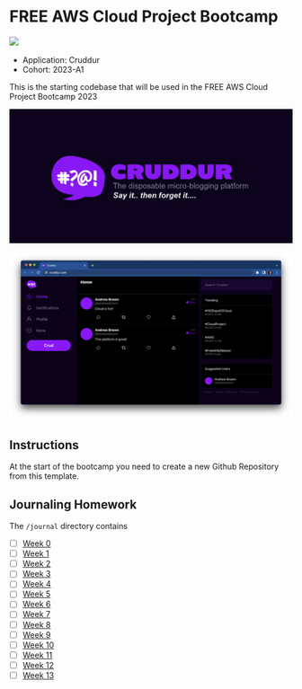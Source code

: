 # FREE AWS Cloud Project Bootcamp
    

![](https://codebuild.us-east-1.amazonaws.com/badges?uuid=eyJlbmNyeXB0ZWREYXRhIjoiZ0RybW9zUmlYV0xWQm1ZT0E1R0xSK3hvcmJ6V0xiQUo1U0VvTTBOUmdnNVhvazdOMmdHak5GNGRoeVZ3a1VRN1pCSHNBaklGazFZRXVWeHlDenlFWDg0PSIsIml2UGFyYW1ldGVyU3BlYyI6InJucS8xUUZDYzQyMm5mSTciLCJtYXRlcmlhbFNldFNlcmlhbCI6MX0%3D&branch=main)
  
- Application: Cruddur
- Cohort: 2023-A1

This is the starting codebase that will be used in the FREE AWS Cloud Project Bootcamp 2023

![Cruddur Graphic](_docs/assets/cruddur-banner.jpg)

![Cruddur Screenshot](_docs/assets/cruddur-screenshot.png)

## Instructions

At the start of the bootcamp you need to create a new Github Repository from this template.

## Journaling Homework

The `/journal` directory contains

- [ ] [Week 0](journal/week0.md)
- [ ] [Week 1](journal/week1.md)
- [ ] [Week 2](journal/week2.md)
- [ ] [Week 3](journal/week3.md)
- [ ] [Week 4](journal/week4.md)
- [ ] [Week 5](journal/week5.md)
- [ ] [Week 6](journal/week6.md)
- [ ] [Week 7](journal/week7.md)
- [ ] [Week 8](journal/week8.md)
- [ ] [Week 9](journal/week9.md)
- [ ] [Week 10](journal/week10.md)
- [ ] [Week 11](journal/week11.md)
- [ ] [Week 12](journal/week12.md)
- [ ] [Week 13](journal/week13.md)
